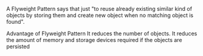 A Flyweight Pattern says that just "to reuse already existing similar kind of objects by storing them and create new object when no matching object is found".

Advantage of Flyweight Pattern
It reduces the number of objects.
It reduces the amount of memory and storage devices required if the objects are persisted